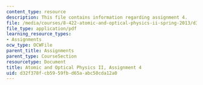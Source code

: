 ```yaml
---
content_type: resource
description: This file contains information regarding assignment 4.
file: /media/courses/8-422-atomic-and-optical-physics-ii-spring-2013/d32f378fcb5959fbd65aabc50cda12a0_MIT8_422S13_hw4.pdf
file_type: application/pdf
learning_resource_types:
- Assignments
ocw_type: OCWFile
parent_title: Assignments
parent_type: CourseSection
resourcetype: Document
title: Atomic and Optical Physics II, Assignment 4
uid: d32f378f-cb59-59fb-d65a-abc50cda12a0
---
```

